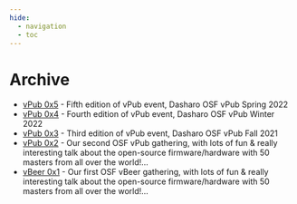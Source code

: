 ```yaml
---
hide:
  - navigation
  - toc
--- 
```


# Archive

* [vPub 0x5](archive/vpub-0x5.md) - Fifth edition of vPub event, Dasharo OSF
  vPub Spring 2022
* [vPub 0x4](archive/vpub-0x4.md) - Fourth edition of vPub event, Dasharo OSF
  vPub Winter 2022
* [vPub 0x3](archive/vpub-0x3.md) - Third edition of vPub event, Dasharo OSF
  vPub Fall 2021
* [vPub 0x2](archive/vpub-0x2.md) - Our second OSF vPub gathering, with lots of
  fun & really interesting talk about the open-source firmware/hardware with 50
  masters from all over the world!…
* [vBeer 0x1](archive/vbeer-0x1.md) - Our first OSF vBeer gathering, with lots
  of fun & really interesting talk about the open-source firmware/hardware with
  50 masters from all over the world!…
